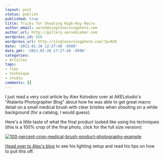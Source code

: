```yaml
---
layout: post
status: publish
published: true
title: Tricks for Shooting High-Key Macro
author_email: aaron@singleservingphoto.com
author_url: http://gallery.aaronbieber.com
wordpress_id: 826
wordpress_url: http://singleservingphoto.com/?p=826
date: '2011-01-26 12:27:48 -0500'
date_gmt: '2011-01-26 17:27:48 -0500'
categories:
- Articles
tags:
- tips
- technique
- studio
comments: []
---
```

I just read a very cool article by Alex Koloskov over at AKELstudio's
"Atalanta Photographer Blog" about how he was able to get great macro
detail on a small medical brush with clear bristles when shooting on a
white background (for a catalog, I would guess).

Here's a little taste of what the final product looked like using his
techniques (this is a 100% crop of the final photo, click for the full
size version):

[![](/wp-content/uploads/2011/01/100-percent-crop-medical-brush-product-photography-example-237x300.jpg "100-percent-crop-medical-brush-product-photography-example")](/wp-content/uploads/2011/01/100-percent-crop-medical-brush-product-photography-example.jpg)

[Head over to Alex's
blog](http://www.akelstudio.com/blog/shooting-macro-on-a-white-background-simple-yet-very-useful-tricks/)
to see his lighting setup and read his tips on how to pull this off.
